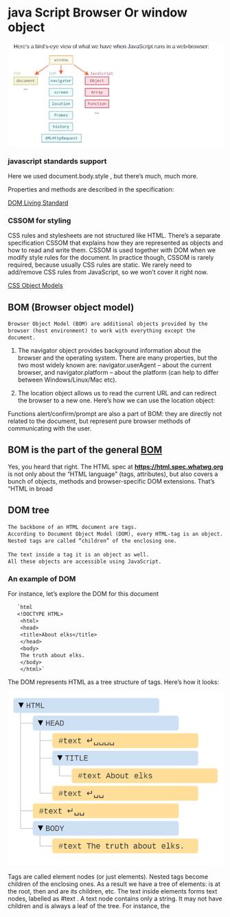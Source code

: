 # java Script  Browser Or window object

![Browser object ](./images/browserObject.png)

### javascript standards support

Here we used document.body.style , but there’s much, much more.

Properties and methods are described in the specification:

[DOM Living Standard](https://dom.spec.whatwg.org/)

### CSSOM for styling

CSS rules and stylesheets are not structured like HTML. There’s a separate
specification CSSOM that explains how they are represented as objects and how to read and write them.
CSSOM is used together with DOM when we modify style rules for the
document. In practice though, CSSOM is rarely required, because usually
CSS rules are static. We rarely need to add/remove CSS rules from
JavaScript, so we won’t cover it right now.

[CSS Object Models](https://www.w3.org/TR/cssom-1/)

## BOM (Browser object model)

    Browser Object Model (BOM) are additional objects provided by the browser (host environment) to work with everything except the document.

  1. The navigator  object provides background information about the browser
and the operating system. There are many properties, but the two most widely
known are: navigator.userAgent – about the current browser, and
navigator.platform – about the platform (can help to differ between
Windows/Linux/Mac etc).

  2. The location  object allows us to read the current URL and can redirect the
browser to a new one.
Here’s how we can use the location object:

Functions alert/confirm/prompt are also a part of BOM: they are directly
not related to the document, but represent pure browser methods of
communicating with the user.

## BOM is the part of the general [BOM](https://html.spec.whatwg.org/)

Yes, you heard that right. The HTML spec at <b> https://html.spec.whatwg.org </b>  is
not only about the “HTML language” (tags, attributes), but also covers a bunch of
objects, methods and browser-specific DOM extensions. That’s “HTML in broad

## DOM tree

    The backbone of an HTML document are tags.
    According to Document Object Model (DOM), every HTML-tag is an object.
    Nested tags are called “children” of the enclosing one.

    The text inside a tag it is an object as well.
    All these objects are accessible using JavaScript.

### An example of DOM

   For instance, let’s explore the DOM for this document

       `html
       <!DOCTYPE HTML>
        <html>
        <head>
        <title>About elks</title>
        </head>
        <body>
        The truth about elks.
        </body>
        </html>`

The DOM represents HTML as a tree structure of tags. Here’s how it looks:

![DOM Tree ](./images/domTree.png)

Tags are called element nodes (or just elements). Nested tags become children of
the enclosing ones. As a result we have a tree of elements: <html> is at the
root, then <head> and <body> are its children, etc.
The text inside elements forms text nodes, labelled as #text . A text node
contains only a string. It may not have children and is always a leaf of the tree.
For instance, the <title> tag has the text "About elks"

Please note the special characters in text nodes:
    a newline: ↵ (in JavaScript known as \n )
    a space: ␣

## Autocorrection

    If the browser encounters malformed HTML, it automatically corrects it when making DOM.
    For instance, the top tag is always <html> . Even if it doesn’t exist in the document – it will exist in the DOM, the browser will create it. The same goes for <body> .
    As an example, if the HTML file is a single word "Hello" , the browser will wrap it into <html> and <body> , add the required <head> , and the DOM will be:

![Auto corrections](./images/autocorection.png)
    While generating the DOM, browsers automatically process errors in the document, close tags and so on. Such an document with unclosed tags:

    ```HtML

        <p>Hello
        <li>Mom
        <li>and
        <li>Dad
    ```
    Will become a normal DOM, as the browser reads tags and restores the missing parts:
![Restore DOM](./images/restoreDome.png)

### Tables always have <tbody>

An interesting “special case” is tables. By the DOM specification they must
have <tbody> , but HTML text may (officially) omit it. Then the browser
creates <tbody> in DOM automatically.
For the HTML:

``` Code example
<table id="table">
    <tr>
        <td>1</td>
    </tr>
</table>
```

DOM-structure will be:
![Tables Structure](./images/tables.png)

You see? The <tbody> appeared out of nowhere. You should keep this in
mind while working with tables to avoid surprises.

## Another Example

``` HTML
    <!DOCTYPE HTML>
    <html>
    <body>
    The truth about elks.
    <ol>
    <li>An elk is a smart</li>
    <!-- comment -->
    <li>...and cunning animal!</li>
    </ol>
    </body>
    </html>
```

![More Examples](./images/anotherExample.png)

Here we see a new tree node type – comment node, labeled as #comment .
We may think – why is a comment added to the DOM? It doesn’t affect the visual
representation in any way. But there’s a rule – if something’s in HTML, then it also
must be in the DOM tree.

### ***Everything in HTML, even comments, becomes a part of the DOM.***

Even the <!DOCTYPE...> directive at the very beginning of HTML is also a
DOM node. It’s in the DOM tree right before <html> . We are not going to touch
that node, we even don’t draw it on diagrams for that reason, but it’s there.
The document object that represents the whole document is, formally, a DOM
node as well.
There are 12 node types  . In practice we usually work with 4 of them:

1. document – the “entry point” into DOM.
2. element nodes – HTML-tags, the tree building blocks.
3. text nodes – contain text.
4. comments – sometimes we can put the information there, it won’t be shown,
but JS can read it from the DOM.

### In the browser inspector

Another way to explore the DOM is to use the browser developer tools. Actually,
that’s what we use when developing.
To do so, open the web-page elks.html, turn on the browser developer tools and
switch to the Elements tab.

``` html
<!DOCTYPE HTML>
<html>
<body>
  The truth about elks.
  <ol>
    <li>An elk is a smart</li>
    <!-- comment -->
    <li>...and cunning animal!</li>
  </ol>
</body>
</html>
```

![Element Table](./images/elementTab.png)

You can see the DOM, click on elements, see their details and so on.
Please note that the DOM structure in developer tools is simplified. Text nodes are
shown just as text. And there are no “blank” (space only) text nodes at all. That’s
fine, because most of the time we are interested in element nodes.
Clicking the button in the left-upper corner allows to choose a node from the
webpage using a mouse (or other pointer devices) and “inspect” it (scroll to it in
the Elements tab). This works great when we have a huge HTML page (and
corresponding huge DOM) and would like to see the place of a particular element in it.
Another way to do it would be just right-clicking on a webpage and selecting
“Inspect” in the context menu.

![Inspect](./images/inspact.png)

At the right part of the tools there are the following subtabs:

1. ***</b>Styles*** – we can see CSS applied to the current element rule by rule, including
    built-in rules (gray). Almost everything can be edited in-place, including the dimensions/margins/paddings of the box below.
2. ***Computed*** – to see CSS applied to the element by property: for each property  we can see a rule that gives it (including CSS inheritance and such).
3. ***Event Listeners*** – to see event listeners attached to DOM elements (we’ll cover them in the next part of the tutorial).

### Interaction with console

As we explore the DOM, we also may want to apply JavaScript to it. Like: get a
node and run some code to modify it, to see the result. Here are few tips to travel between the Elements tab and the console.
1.Select the first <li> in the Elements tab.
2.Press Esc – it will open console right below the Elements tab.
Now the last selected element is available as $0 , the previously selected is $1 etc.
We can run commands on them. For instance, $0.style.background = 'red' makes the selected list item red, like this

![Console Options](./images/console.png)
From the other side, if we’re in console and have a variable referencing a DOM node, then we can use the command inspect(node) to see it in the Elements pane.
Or we can just output it in the console and explore “at-place”, like document.body below:

![debugging tools](./images/console1.png)

That’s for debugging purposes of course. From the next chapter on we’ll access and modify DOM using JavaScript.
The browser developer tools are a great help in development: we can explore the DOM, try things and see what goes wrong.

An HTML/XML document is represented inside the browser as the DOM tree.
Tags become element nodes and form the structure. Text becomes text nodes.
 Everything in HTML has its place in DOM, even comments.
We can use developer tools to inspect DOM and modify it manually.
Here we covered the basics, the most used and important actions to start with. There’s an extensive documentation about Chrome Developer Tools at <https://developers.google.com/web/tools/chrome-devtools> . The best way to learn the tools is to click here and there, read menus: most options are obvious. Later, when you know them in general, read the docs and pick up the rest.

DOM nodes have properties and methods that allow to travel between them, modify, move around the page and more.

## Walking the DOM

The DOM allows us to do anything with elements and their contents, but first we need to reach the corresponding DOM object.

All operations on the DOM start with the document object. From it we can access any node.
![DOM Visual](./images/DOM.png)

### <strong> On top: documentElement and body </strong>

The topmost tree nodes are available directly as document properties:

``` html
<html> = document.documentElement
The topmost document node is <b> document.documentElement </b> . That’s DOM node of <html> tag.
<body> = document.body
Another widely used DOM node is the <body> element – document.body .
<head> = document.head
The <head> tag is available as document.head .
```

#### **There’s a catch: document.body can be null**

A script cannot access an element that doesn’t exist at the moment of running.
In particular, if a script is inside <head> , then document.body is unavailable, because the browser did not read it yet.
So, in the example below the first alert shows null :

``` html
    <html>
        <head>
            <script>
            alert( "From HEAD: " + document.body ); // null, there's no <body> yet
            </script>
        </head>
        <body>
            <script>
            alert( "From BODY: " + document.body ); // HTMLBodyElement, now it exists
            </script>
        </body>
    </html>
```

### **In the DOM world null means “doesn’t exist”**

In the DOM, the null value means “doesn’t exist” or “no such node”.

## **Children: childNodes, firstChild, lastChild**

There are two terms that we’ll use from now on:

1. **Child nodes (or children)** – elements that are direct children. In other words,
they are nested exactly in the given one. For instance, <head> and <body> are children of <html> element.
2. **Descendants** – all elements that are nested in the given one, including children, their children and so on.

For instance, here <body> has children <div> and <ul> (and few blank text nodes):

``` html
<html>
    <body>
        <div>Begin</div>
        <ul>
            <li>
                <b>Information</b>
            </li>
        </ul>
    </body>
</html>
```

all descendants of <body> are not only direct children <div> , <ul> but
also more deeply nested elements, such as <li> (a child of <ul> ) and <b> (a child of <li> ) – the entire subtree.

## **The childNodes collection provides access to all child nodes, including text nodes.**

``` html
<html>
    <body>
        <div>Begin</div>

        <ul>
            <li>Information</li>
        </ul>
        <div>End</div>

        <script>

        for (let i = 0; i < document.body.childNodes.length; i++) {
        alert( document.body.childNodes[i] ); // Text, DIV, Text, UL, ..., SCRIPT
        }

        </script>
        <!-- ...more stuff... -->
    </body>
</html>
```

Please note an interesting detail here. If we run the example above, the last element shown is <script> . In fact, the document has more stuff below, but at
the moment of the script execution the browser did not read it yet, so the script doesn’t see it.

## **DOM collections**

As we can see, childNodes looks like an array. But actually it’s not an array, but rather a collection – a special array-like iterable object.

There are two important consequences:

1. We can use **for..of** to iterate over it:

``` javascript
for (let node of document.body.childNodes) {
    alert(node); // shows all nodes from the collection
}
```

That’s because it’s iterable (provides the **Symbol.iterator** property, as required).

2. Array methods won’t work, because it’s not an array:

``` javascript

alert(document.body.childNodes.filter); // undefined (there's no filter method!)
```

The first thing is nice. The second is tolerable, because we can use **Array.from** to create a “real” array from the collection, if we want array methods:

``` javascript
alert( Array.from(document.body.childNodes).filter ); // now it's there
```

## DOM collections are read-only

DOM collections, and even more – all navigation properties listed in this chapter are read-only.

## DOM collections are live

Almost all DOM collections with minor exceptions are live. In other words, they reflect the current state of DOM.

``` htm
<body>
<script>
// shows 0, 1, length, item, values and more.
for (let prop in document.body.childNodes) alert(prop);
</script>
</body>
```

## **Siblings and the parent**

*Siblings* are nodes that are children of the same *parent*. For instance, <head> and <body> are siblings:

``` html
-<body> is said to be the “next” or “right” sibling of <head> ,
-<head> is said to be the “previous” or “left” sibling of <body> .
```

The parent is available as **parentNode** .
The next node in the same parent (next sibling) is **nextSibling** , and the
previous one is **previousSibling** .

``` html
<html><head></head><body><script>
// HTML is "dense" to evade extra "blank" text nodes.
// parent of <body> is <html>
alert( document.body.parentNode === document.documentElement ); // true
// after <head> goes <body>
alert( document.head.nextSibling ); // HTMLBodyElement
// before <body> goes <head>
alert( document.body.previousSibling ); // HTMLHeadElement
</script></body></html>
```

## **Element-only navigation**

Navigation properties listed above refer to all nodes. For instance, in childNodes we can see both text nodes, element nodes, and even comment nodes if there exist.

But for many tasks we don’t want text or comment nodes. We want to manipulate element nodes that represent tags and form the structure of the page.
So let’s see more navigation links that only take element nodes into account:
![Only element tags](./images/elementTag.png)

The links are similar to those given above, just with **Element** word inside:

- **children** – only those children that are element nodes
- **firstElementChild , lastElementChild** – first and last element children.
- **previousElementSibling , nextElementSibling** – neighbour elements.
- **parentElement** – parent element

## **document.getElementById or just id**

If an element has the id attribute, then there’s a global variable by the name from that id .
We can use it to immediately access the element no matter where it is:

``` html
<div id = "elem">
        <div id="elem-content">Element</div>
</div>
<script>
    alert(elem); // DOM-element with id="elem"
    alert(window.elem); // accessing global variable like this also works
    // for elem-content things are a bit more complex
    // that has a dash inside, so it can't be a variable name
    alert(window['elem-content']); // ...but accessible using square brackets [...]
</script>
```

*document.getElementById(id)*

``` html
<div id="elem">
    <div id="elem-content">Element</div>
</div>
<script>
    let elem = document.getElementById('elem');
    elem.style.background = 'red';
</script>
```
**There can be only one**
The id must be unique. There can be only one element in the document with the given id .
If there are multiple elements with the same id , then the behavior of corresponding methods is unpredictable. The browser may return any of them at random. So please stick to the rule and keep id unique.
